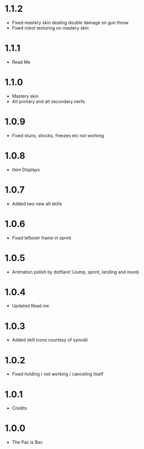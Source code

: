# 1.1.2

- Fixed mastery skin dealing double damage on gun throw
- Fixed robot texturing on mastery skin

# 1.1.1 

- Read Me

# 1.1.0

- Mastery skin
- Alt primary and alt secondary nerfs

# 1.0.9

- Fixed stuns, shocks, freezes etc not working

# 1.0.8 

- Item Displays

# 1.0.7

- Added two new alt skills

# 1.0.6

- Fixed leftover frame in sprint

# 1.0.5

- Animation polish by dotflare! (Jump, sprint, landing and more)

# 1.0.4

- Updated Read me

# 1.0.3

- Added skill icons courtesy of synodii

# 1.0.2

- Fixed holding r not working / canceling itself

# 1.0.1

- Credits

# 1.0.0

- The Pac is Bac
